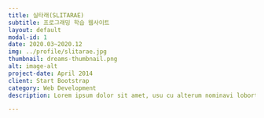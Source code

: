 ```yaml
---
title: 실타래(SLITARAE)
subtitle: 프로그래밍 학습 웹사이트
layout: default
modal-id: 1
date: 2020.03~2020.12
img: ../profile/slitarae.jpg
thumbnail: dreams-thumbnail.png
alt: image-alt
project-date: April 2014
client: Start Bootstrap
category: Web Development
description: Lorem ipsum dolor sit amet, usu cu alterum nominavi lobortis. At duo novum diceret. Tantas apeirian vix et, usu sanctus postulant inciderint ut, populo diceret necessitatibus in vim. Cu eum dicam feugiat noluisse.

---
```

